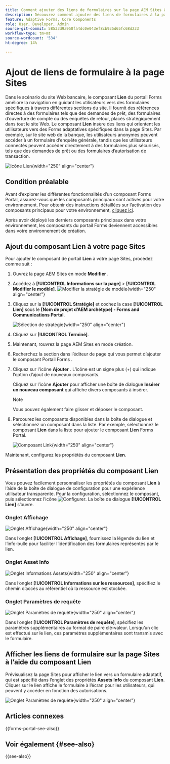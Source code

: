 ```yaml
---
title: Comment ajouter des liens de formulaires sur la page AEM Sites à l’aide du composant Link Forms Portal ?
description: Découvrez comment ajouter des liens de formulaires à la page AEM Sites.
feature: Adaptive Forms, Core Components
role: User, Developer, Admin
source-git-commit: 58533d9a950fa4dc0e043ef8cb935d65fc68d233
workflow-type: tm+mt
source-wordcount: '534'
ht-degree: 14%

---
```



# Ajout de liens de formulaire à la page Sites

Dans le scénario du site Web bancaire, le composant **Lien** du portail Forms améliore la navigation en guidant les utilisateurs vers des formulaires spécifiques à travers différentes sections du site. Il fournit des références directes à des formulaires tels que des demandes de prêt, des formulaires d’ouverture de compte ou des enquêtes de retour, placés stratégiquement dans tout le site Web. Le composant **Lien** insère des liens qui orientent les utilisateurs vers des Forms adaptatives spécifiques dans la page Sites. Par exemple, sur le site web de la banque, les utilisateurs anonymes peuvent accéder à un formulaire d’enquête générale, tandis que les utilisateurs connectés peuvent accéder directement à des formulaires plus sécurisés, tels que des demandes de prêt ou des formulaires d’autorisation de transaction.

![Icône Lien](/help/forms/assets/link-forms.png){width="250" align="center"}

## Condition préalable

Avant d’explorer les différentes fonctionnalités d’un composant Forms Portal, assurez-vous que les composants principaux sont activés pour votre environnement. Pour obtenir des instructions détaillées sur l’activation des composants principaux pour votre environnement, [cliquez ici](/help/forms/enable-adaptive-forms-core-components.md).

Après avoir déployé les derniers composants principaux dans votre environnement, les composants du portail Forms deviennent accessibles dans votre environnement de création.

## Ajout du composant Lien à votre page Sites

Pour ajouter le composant de portail **Lien** à votre page Sites, procédez comme suit :

1. Ouvrez la page AEM Sites en mode **Modifier** .
1. Accédez à **[!UICONTROL Informations sur la page]** > **[!UICONTROL Modifier le modèle]**.
   ![Modifier la stratégie de modèle](/help/forms/assets/save-form-as-draft-edit-template.png){width="250" align="center"}

1. Cliquez sur la **[!UICONTROL Stratégie]** et cochez la case **[!UICONTROL Lien]** sous le **[Nom de projet d’AEM archétype] - Forms and Communications Portal**.

   ![Sélection de stratégie](/help/forms/assets/add-link.png){width="250" align="center"}

1. Cliquez sur **[!UICONTROL Terminé]**.
1. Maintenant, rouvrez la page AEM Sites en mode création.
1. Recherchez la section dans l’éditeur de page qui vous permet d’ajouter le composant Portail Forms .

1. Cliquez sur l&#39;icône **Ajouter** . L’icône est un signe plus (+) qui indique l’option d’ajout de nouveaux composants.

   Cliquez sur l’icône **Ajouter** pour afficher une boîte de dialogue **Insérer un nouveau composant** qui affiche divers composants à insérer.

   >[!NOTE]
   >
   > Vous pouvez également faire glisser et déposer le composant.

1. Parcourez les composants disponibles dans la boîte de dialogue et sélectionnez un composant dans la liste. Par exemple, sélectionnez le composant **Lien** dans la liste pour ajouter le composant **Lien** Forms Portal.

   ![Composant Link](/help/forms/assets/add-link-in-sites.png){width="250" align="center"}

Maintenant, configurez les propriétés du composant **Lien**.

## Présentation des propriétés du composant Lien

Vous pouvez facilement personnaliser les propriétés du composant **Lien** à l’aide de la boîte de dialogue de configuration pour une expérience utilisateur transparente. Pour la configuration, sélectionnez le composant, puis sélectionnez l’icône ![Configurer](assets/configure_icon.png). La boîte de dialogue **[!UICONTROL Lien]** s’ouvre.

### Onglet Affichage

![Onglet Affichage](/help/forms/assets/link-asset-tab.png){width="250" align="center"}

Dans l’onglet **[!UICONTROL Affichage]**, fournissez la légende du lien et l’info-bulle pour faciliter l’identification des formulaires représentés par le lien.

### Onglet Asset Info

![Onglet Informations Assets](/help/forms/assets/link-asset-info.png){width="250" align="center"}

Dans l’onglet **[!UICONTROL Informations sur les ressources]**, spécifiez le chemin d’accès au référentiel où la ressource est stockée.

### Onglet Paramètres de requête

![Onglet Paramètres de requête](/help/forms/assets/link-query-tab.png){width="250" align="center"}

Dans l’onglet **[!UICONTROL Paramètres de requête]**, spécifiez les paramètres supplémentaires au format de paire clé-valeur. Lorsqu’un clic est effectué sur le lien, ces paramètres supplémentaires sont transmis avec le formulaire.

## Afficher les liens de formulaire sur la page Sites à l’aide du composant Lien

Prévisualisez la page Sites pour afficher le lien vers un formulaire adaptatif, qui est spécifié dans l’onglet des propriétés **Assets Info** du composant **Lien**. Cliquer sur le lien affiche le formulaire à l’écran pour les utilisateurs, qui peuvent y accéder en fonction des autorisations.

![Onglet Paramètres de requête](/help/forms/assets/link-forms.png){width="250" align="center"}

## Articles connexes

{{forms-portal-see-also}}

## Voir également {#see-also}

{{see-also}}
